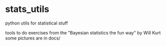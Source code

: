 # stats_utils
python utils for statistical stuff

tools to do exercises from the "Bayesian statistics the fun way" by Will Kurt
some pictures are in docs/
